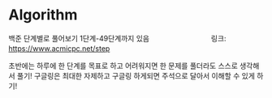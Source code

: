 # Algorithm
백준 단계별로 풀어보기
1단계-49단계까지 있음
　　　
   　
    　
     　
　
링크:
https://www.acmicpc.net/step
　
 　
  　
   　　　　
       　
        　


초반에는 하루에 한 단계를 목표로 하고
어려워지면 한 문제를 풀더라도 스스로 생각해서 풀기!
구글링은 최대한 자제하고
구글링 하게되면 주석으로 달아서
이해할 수 있게 하기!
